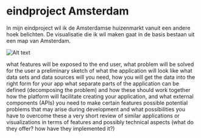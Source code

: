 # eindproject Amsterdam

In mijn eindproject wil ik de Amsterdamse huizenmarkt vanuit een andere hoek belichten. De visualisatie die ik wil maken gaat in de basis bestaan uit een map van Amsterdam. 

![Alt text](https://raw.github.com/IrisdeVries/project/doc/schetsProject.jpg)

what features will be exposed to the end user, what problem will be solved for the user
a preliminary sketch of what the application will look like
what data sets and data sources will you need, how you will get the data into the right form for your app
what separate parts of the application can be defined (decomposing the problem) and how these should work together
how the platform will facilitate creating your application, and what external components (APIs) you need to make certain features possible
potential problems that may arise during development and what possibilities you have to overcome these
a very short review of similar applications or visualizations in terms of features and possibly technical aspects (what do they offer? how have they implemented it?)